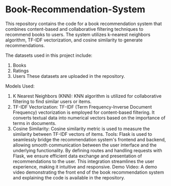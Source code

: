 # Book-Recommendation-System

This repository contains the code for a book recommendation system that combines content-based and collaborative filtering techniques to recommend books to users. The system utilizes k-nearest neighbors algorithm, TF-IDF vectorization, and cosine similarity to generate recommendations.

The datasets used in this project include:
1. Books
2. Ratings
3. Users
These datasets are uploaded in the repository.

Models Used:
1. K Nearest Neighbors (KNN): KNN algorithm is utilized for collaborative filtering to find similar users or items.
2. TF-IDF Vectorization: TF-IDF (Term Frequency-Inverse Document Frequency) vectorization is employed for content-based filtering. It converts textual data into numerical vectors based on the importance of terms in documents.
3. Cosine Similarity: Cosine similarity metric is used to measure the similarity between TF-IDF vectors of items.
Tools:
Flask is used to seamlessly bridge the recommendation system's frontend and backend, allowing smooth communication between the user interface and the underlying functionality. By defining routes and handling requests with Flask, we ensure efficient data exchange and presentation of recommendations to the user. This integration streamlines the user experience, making it intuitive and responsive.
Demo Video:
A demo video demonstrating the front end of the book recommendation system and explaining the code is available in the repository.
